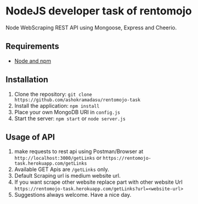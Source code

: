 # NodeJS developer task of rentomojo

Node WebScraping REST API using Mongoose, Express and Cheerio.

## Requirements

- [Node and npm](http://nodejs.org)

## Installation

1. Clone the repository: `git clone https://github.com/ashokramadasu/rentomojo-task`
2. Install the application: `npm install`
3. Place your own MongoDB URI in `config.js`
4. Start the server:  `npm start` or `node server.js`


## Usage of API

1. make requests to rest api using Postman/Browser at `http://localhost:3000/getLinks` or `https://rentomojo-task.herokuapp.com/getLinks`
2. Available GET Apis are `/getLinks` only.
3. Default Scraping url is medium website url. 
4. If you want scrape other website replace <website-url> part with other website Url `https://rentomojo-task.herokuapp.com/getLinks?url=<website-url>`
5. Suggestions always welcome. Have a nice day.

